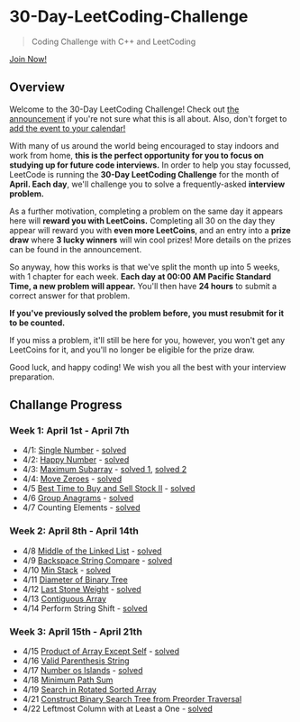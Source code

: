 # 30-Day-LeetCoding-Challenge

> Coding Challenge with C++ and LeetCoding

[Join Now!](https://leetcode.com/explore/featured/card/30-day-leetcoding-challenge/)

## Overview
Welcome to the 30-Day LeetCoding Challenge!
Check out [the announcement](https://leetcode.com/discuss/general-discussion/551411/30-Day-LeetCoding-Challenge) if you're not sure what this is all about. Also, don't forget to [add the event to your calendar!](https://calendar.google.com/calendar/r/eventedit?ctz=America/Los_Angeles&dates=20200401T000000/20200401T235959&text=30+Day+LeetCoding+Challenge&location&details=https://leetcode.com/explore/challenge/card/30-day-leetcoding-challenge/&recur=RRULE:FREQ%3DDAILY;UNTIL%3D20200430T235959Z&sf=true)

With many of us around the world being encouraged to stay indoors and work from home, **this is the perfect opportunity for you to focus on studying up for future code interviews.** In order to help you stay focussed, LeetCode is running the **30-Day LeetCoding Challenge** for the month of **April. Each day**, we'll challenge you to solve a frequently-asked **interview problem.**

As a further motivation, completing a problem on the same day it appears here will **reward you with LeetCoins.** Completing all 30 on the day they appear will reward you with **even more LeetCoins**, and an entry into a **prize draw** where **3 lucky winners** will win cool prizes! More details on the prizes can be found in the announcement.

So anyway, how this works is that we've split the month up into 5 weeks, with 1 chapter for each week. **Each day at 00:00 AM Pacific Standard Time, a new problem will appear.** You'll then have **24 hours** to submit a correct answer for that problem.

**If you've previously solved the problem before, you must resubmit for it to be counted.**

If you miss a problem, it'll still be here for you, however, you won't get any LeetCoins for it, and you'll no longer be eligible for the prize draw.

Good luck, and happy coding! We wish you all the best with your interview preparation.

## Challange Progress

### Week 1: April 1st - April 7th

* 4/1: [Single Number](https://leetcode.com/problems/single-number/) - [solved](https://github.com/bonomoon/30-Day-LeetCoding-Challenge/tree/master/Week1/1_Single-Number.cpp)
* 4/2: [Happy Number](https://leetcode.com/problems/happy-number/) - [solved](https://github.com/bonomoon/30-Day-LeetCoding-Challenge/tree/master/Week1/2_Happy-Number.cpp)
* 4/3: [Maximum Subarray](https://leetcode.com/problems/maximum-subarray/) - [solved 1](https://github.com/bonomoon/30-Day-LeetCoding-Challenge/tree/master/Week1/3-1_Maximum_Subarray.cpp), [solved 2](https://github.com/bonomoon/30-Day-LeetCoding-Challenge/tree/master/Week1/3-2_Maximum_Subarray.cpp)
* 4/4: [Move Zeroes](https://leetcode.com/problems/move-zeroes/) - [solved](https://github.com/bonomoon/30-Day-LeetCoding-Challenge/tree/master/Week1/4_Move_Zeroes.cpp)
* 4/5 [Best Time to Buy and Sell Stock II](https://leetcode.com/problems/best-time-to-buy-and-sell-stock-ii/) - [solved](https://github.com/bonomoon/30-Day-LeetCoding-Challenge/blob/master/Week1/5_Best_Time_to_Buy_and_Sell_Stock_II.cpp)
* 4/6 [Group Anagrams](https://leetcode.com/problems/group-anagrams/) - [solved](https://github.com/bonomoon/30-Day-LeetCoding-Challenge/blob/master/Week1/6_Group_Anagrams.cpp)
* 4/7 Counting Elements - [solved](https://github.com/bonomoon/30-Day-LeetCoding-Challenge/blob/master/Week1/7_Counting_Elements.cpp)

### Week 2: April 8th - April 14th

* 4/8 [Middle of the Linked List](https://leetcode.com/problems/middle-of-the-linked-list/) - [solved](https://github.com/bonomoon/30-Day-LeetCoding-Challenge/blob/master/Week2/8_Middle_of_the_Linked_List.cpp)
* 4/9 [Backspace String Compare](https://leetcode.com/problems/backspace-string-compare/) - [solved](https://github.com/bonomoon/30-Day-LeetCoding-Challenge/blob/master/Week2/9_Backspace_String_Compare.cpp)
* 4/10 [Min Stack](https://leetcode.com/problems/min-stack/) - [solved](https://github.com/bonomoon/30-Day-LeetCoding-Challenge/blob/master/Week2/10_Min_Stack.cpp)
* 4/11 [Diameter of Binary Tree](https://leetcode.com/problems/diameter-of-binary-tree/) 
* 4/12 [Last Stone Weight](https://leetcode.com/problems/last-stone-weight/) - [solved](https://github.com/bonomoon/30-Day-LeetCoding-Challenge/blob/master/Week2/12_Last_Stone_Weight.cpp)
* 4/13 [Contiguous Array](https://leetcode.com/problems/contiguous-array/)
* 4/14 Perform String Shift - [solved](https://github.com/bonomoon/30-Day-LeetCoding-Challenge/blob/master/Week2/14_Perform_String_Shifts.cpp)

### Week 3: April 15th - April 21th

* 4/15 [Product of Array Except Self](https://leetcode.com/problems/product-of-array-except-self/) - [solved](https://github.com/bonomoon/30-Day-LeetCoding-Challenge/blob/master/Week3/15_Product_of_Array_Except_Self.cpp)
* 4/16 [Valid Parenthesis String](https://leetcode.com/problems/valid-parenthesis-string/)
* 4/17 [Number os Islands](https://leetcode.com/problems/number-of-islands/) - [solved](https://github.com/bonomoon/30-Day-LeetCoding-Challenge/blob/master/Week3/17_Number_of_Islands.cpp)
* 4/18 [Minimum Path Sum](https://leetcode.com/problems/minimum-path-sum/)
* 4/19 [Search in Rotated Sorted Array](https://leetcode.com/problems/search-in-rotated-sorted-array/)
* 4/21 [Construct Binary Search Tree from Preorder Traversal](https://leetcode.com/problems/construct-binary-search-tree-from-preorder-traversal/)
* 4/22 Leftmost Column with at Least a One - [solved](https://github.com/bonomoon/30-Day-LeetCoding-Challenge/blob/master/Week3/20_Leftmost_Column_with_at_Least_a_One.cpp)